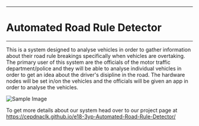 ___
# Automated Road Rule Detector
___

This is a system designed to analyse vehicles in order to gather information about their road rule breakings specifically when vehicles are overtaking. The primary user of this system are the officials of the motor traffic department/police and they will be able to analyse individual vehicles in order to get an idea about the driver's disipline in the road. The hardware nodes will be set in/on the vehicles and the officials will be given an app in order to analyse the vehicles.

![Sample Image](./images/solution.png)

To get more details about our system head over to our project page at https://cepdnaclk.github.io/e18-3yp-Automated-Road-Rule-Detector/
